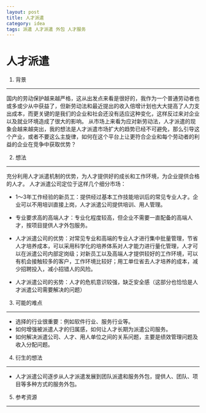 ```yaml
---
layout: post
title: 人才派遣
category: idea
tags: 派遣 人才派遣 外包 人才服务
---
```


人才派遣
===============

1. 背景
---------------
国内的劳动保护越来越严格，这从出发点来看是很好的，我作为一个普通劳动者也或多或少从中获益了，但新劳动法和最近提出的收入倍增计划也大大提高了人力支出成本，而更关键的是我们的企业和社会还没有适应这种变化，这样反过来对企业以及就业环境造成了很大的影响。
从市场上来看为应对新劳动法，人才派遣的现象会越来越突出，我的想法是人才派遣市场扩大的趋势已经不可避免，那么引导这个产业，或者不要这么主旋律，如何在这个平台上让更符合企业和每个劳动者的利益的企业在竞争中获取优势？

2. 想法
---------------
充分利用人才派遣机制的优势，为人才提供好的成长和工作环境，为企业提供合格的人才。
人才派遣公司定位于这样几个细分市场：

- 1～3年工作经验的新员工：提供经过基本工作技能培训后的常见专业人才。企业可以不用培训直接上岗，人才派遣公司提供培训、用人管理。
- 专业要求高的高端人才：专业化程度较高，但企业不需要一直配备的高端人才，按项目提供人才外包服务。

- 人才派遣公司的优势：对常见专业和高端的专业人才进行集中批量管理，节省人才培养成本，可以采用科学化的培养体系对人才能力进行量化管理，人才可以在派遣公司内部定岗级；对新员工以及高端人才提供较好的工作环境，可以有机会接触较多的客户，工作环境比较好；用工单位省去人才培养的成本，减少招聘投入，减小招错人的风险。
- 人才派遣公司的劣势：人才的危机意识较强，缺乏安全感（这部分也恰恰是人才派遣公司需要解决的问题）


3. 可能的难点
---------------
- 选择的行业很重要：例如软件行业、服务行业等。
- 如何增强被派遣人才的归属感，如何让人才长期为派遣公司服务。
- 如何解决派遣公司、人才、用人单位之间的关系问题，主要是绩效管理问题及收入分配问题。

4. 衍生的想法
---------------
- 人才派遣公司逐步从人才派遣发展到团队派遣和服务外包，提供人、团队、项目等多种方式的服务外包。

5. 参考资源
---------------
